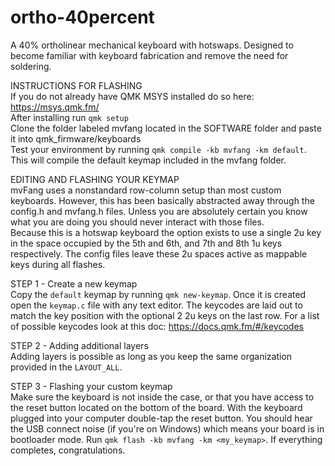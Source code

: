 # ortho-40percent
 A 40% ortholinear mechanical keyboard with hotswaps. Designed to become familiar with keyboard fabrication and remove the need for soldering.

INSTRUCTIONS FOR FLASHING  
If you do not already have QMK MSYS installed do so here: https://msys.qmk.fm/  
After installing run `qmk setup`  
Clone the folder labeled mvfang located in the SOFTWARE folder and paste it into qmk_firmware/keyboards  
Test your environment by running `qmk compile -kb mvfang -km default`. This will compile the default keymap included in the mvfang folder.  
  
EDITING AND FLASHING YOUR KEYMAP  
mvFang uses a nonstandard row-column setup than most custom keyboards. However, this has been basically abstracted away through the config.h and mvfang.h files. Unless you are absolutely certain you know what you are doing you should never interact with those files.  
Because this is a hotswap keyboard the option exists to use a single 2u key in the space occupied by the 5th and 6th, and 7th and 8th 1u keys respectively. The config files leave these 2u spaces active as mappable keys during all flashes.  
  
STEP 1 - Create a new keymap  
Copy the `default` keymap by running `qmk new-keymap`. Once it is created open the `keymap.c` file with any text editor. The keycodes are laid out to match the key position with the optional 2 2u keys on the last row. For a list of possible keycodes look at this doc: https://docs.qmk.fm/#/keycodes  
  
STEP 2 - Adding additional layers  
Adding layers is possible as long as you keep the same organization provided in the `LAYOUT_ALL`.  
  
STEP 3 - Flashing your custom keymap  
Make sure the keyboard is not inside the case, or that you have access to the reset button located on the bottom of the board. With the keyboard plugged into your computer double-tap the reset button. You should hear the USB connect noise (if you're on Windows) which means your board is in bootloader mode. Run `qmk flash -kb mvfang -km <my_keymap>`. If everything completes, congratulations.
